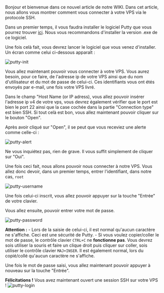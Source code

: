 Bonjour et bienvenue dans ce nouvel article de notre WIKI.
Dans cet article, nous allons vous montrer comment vous connecter à votre VPS via le protocole SSH.

Dans un premier temps, il vous faudra installer le logiciel Putty que vous pourrez trouver [ici](https://www.chiark.greenend.org.uk/~sgtatham/putty/latest.html). Nous vous recommandons d'installer la version .exe de ce logiciel.

Une fois celà fait, vous devrez lancer le logiciel que vous venez d'installer. Un écran comme celui ci-dessous apparaît :

<img src="https://i.ibb.co/GFsgVF4/putty-init.png" alt="putty-init">

Vous allez maintenant pouvoir vous connecter à votre VPS. Vous aurez besoin, pour ce faire, de l'adresse ip de votre VPS ainsi que du nom d'utilisateur et du mot de passe de celui-ci. Ces identifiants vous ont étés envoyés par e-mail, une fois votre VPS livré.

Dans le champ "Host Name (or IP adress), vous allez pouvoir insérer l'adresse ip v4 de votre vps, vous devrez également vérifier que le port est bien le port 22 ainsi que la case cochée dans la partie "Connection type" est bien SSH. Si tout celà est bon, vous allez maintenant pouvoir cliquer sur le bouton "Open".

Après avoir cliqué sur "Open", il se peut que vous receviez une alerte comme celle-ci :

<img src="https://i.ibb.co/3YJsCL8/putty-alert.png" alt="putty-alert">

Ne vous inquiétez pas, rien de grave. Il vous suffit simplement de cliquer sur "Oui".

Une fois ceci fait, nous allons pouvoir nous connecter à notre VPS. Vous allez donc devoir, dans un premier temps, entrer l'identifiant, dans notre cas, `root`

<img src="https://i.ibb.co/Dk0tvtp/putty-username.png" alt="putty-username" border="0">

Une fois celui-ci inscrit, vous allez pouvoir appuyer sur la touche "Entrée" de votre clavier. 

Vous allez ensuite, pouvoir entrer votre mot de passe.

<img src="https://i.ibb.co/PC1ynvP/putty-password.png" alt="putty-password">

**Attention :** - Lors de la saisie de celui-ci, il est normal qu'aucun caractère ne s'affiche. Ceci est une sécurité de Putty.
                - Si vous voulez copier/coller le mot de passe, le contrôle clavier `CTRL+C` ne **fonctionne pas**. Vous devrez sois utiliser la souris et faire un clique droit                     puis cliquer sur coller, sois utiliser le contrôle clavier `MAJ+INSER`. Il est également normal, lors du copié/collé qu'aucun caractère ne s'affiche.
                
Une fois le mot de passe saisi, vous allez maintenant pouvoir appuyer à nouveau sur la touche "Entrée".

**Félicitations !** Vous avez maintenant ouvert une session SSH sur votre VPS !
<img src="https://i.ibb.co/NZfyN2r/putty-login.png" alt="putty-login">
